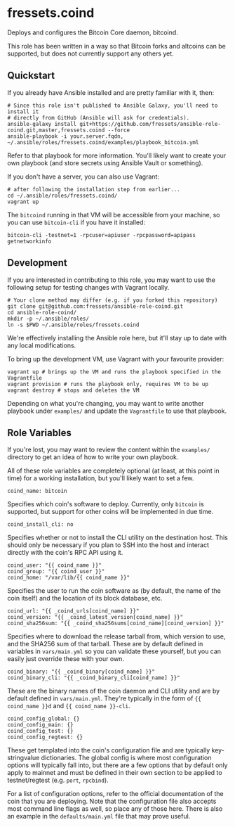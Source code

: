 fressets.coind
==============

Deploys and configures the Bitcoin Core daemon, bitcoind.

This role has been written in a way so that Bitcoin forks and altcoins can be
supported, but does not currently support any others yet.

Quickstart
----------

If you already have Ansible installed and are pretty familiar with it, then:

    # Since this role isn't published to Ansible Galaxy, you'll need to install it
    # directly from GitHub (Ansible will ask for credentials).
    ansible-galaxy install git+https://github.com/fressets/ansible-role-coind.git,master,fressets.coind --force
    ansible-playbook -i your.server.fqdn, ~/.ansible/roles/fressets.coind/examples/playbook_bitcoin.yml

Refer to that playbook for more information. You'll likely want to create your
own playbook (and store secrets using Ansible Vault or something).

If you don't have a server, you can also use Vagrant:

    # after following the installation step from earlier...
    cd ~/.ansible/roles/fressets.coind/
    vagrant up

The `bitcoind` running in that VM will be accessible from your machine, so you
can use `bitcoin-cli` if you have it installed:

    bitcoin-cli -testnet=1 -rpcuser=apiuser -rpcpassword=apipass getnetworkinfo

Development
-----------

If you are interested in contributing to this role, you may want to use the
following setup for testing changes with Vagrant locally.

    # Your clone method may differ (e.g. if you forked this repository)
    git clone git@github.com:fressets/ansible-role-coind.git
    cd ansible-role-coind/
    mkdir -p ~/.ansible/roles/
    ln -s $PWD ~/.ansible/roles/fressets.coind

We're effectively installing the Ansible role here, but it'll stay up to date
with any local modifications.

To bring up the development VM, use Vagrant with your favourite provider:

    vagrant up # brings up the VM and runs the playbook specified in the Vagrantfile
    vagrant provision # runs the playbook only, requires VM to be up
    vagrant destroy # stops and deletes the VM

Depending on what you're changing, you may want to write another playbook under
`examples/` and update the `Vagrantfile` to use that playbook.

Role Variables
--------------

If you're lost, you may want to review the content within the `examples/`
directory to get an idea of how to write your own playbook.

All of these role variables are completely optional (at least, at this point in
time) for a working installation, but you'll likely want to set a few.

    coind_name: bitcoin

Specifies which coin's software to deploy. Currently, only `bitcoin` is
supported, but support for other coins will be implemented in due time.

    coind_install_cli: no

Specifies whether or not to install the CLI utility on the destination host.
This should only be necessary if you plan to SSH into the host and interact
directly with the coin's RPC API using it.

    coind_user: "{{ coind_name }}"
    coind_group: "{{ coind_user }}"
    coind_home: "/var/lib/{{ coind_name }}"

Specifies the user to run the coin software as (by default, the name of the
coin itself) and the location of its block database, etc.

    coind_url: "{{ _coind_urls[coind_name] }}"
    coind_version: "{{ _coind_latest_version[coind_name] }}"
    coind_sha256sum: "{{ _coind_sha256sums[coind_name][coind_version] }}"

Specifies where to download the release tarball from, which version to use, and
the SHA256 sum of that tarball. These are by default defined in variables in
`vars/main.yml` so you can validate these yourself, but you can easily just
override these with your own.

    coind_binary: "{{ _coind_binary[coind_name] }}"
    coind_binary_cli: "{{ _coind_binary_cli[coind_name] }}"

These are the binary names of the coin daemon and CLI utility and are by
default defined in `vars/main.yml`. They're typically in the form of
`{{ coind_name }}d` and `{{ coind_name }}-cli`.

    coind_config_global: {}
    coind_config_main: {}
    coind_config_test: {}
    coind_config_regtest: {}

These get templated into the coin's configuration file and are typically
key-stringvalue dictionaries. The global config is where most configuration
options will typically fall into, but there are a few options that by default
only apply to mainnet and must be defined in their own section to be applied to
testnet/regtest (e.g. `port`, `rpcbind`).

For a list of configuration options, refer to the official documentation of the
coin that you are deploying. Note that the configuration file also accepts most
command line flags as well, so place any of those here. There is also an
example in the `defaults/main.yml` file that may prove useful.
